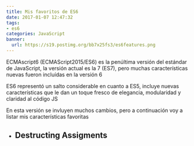 ```yaml
---
title: Mis favoritos de ES6
date: 2017-01-07 12:47:32
tags:
- es6
categories: JavaScript
banner:
  url: https://s19.postimg.org/bb7x25fs3/es6features.png
---
```


ECMAscript6 (ECMAScript2015/ES6) es la penúltima versión del estándar de JavaScript, la versión actual es la 7 (ES7), pero muchas características nuevas fueron incluídas en la versión 6   

ES6 representó un salto considerable en cuanto a ES5, incluye nuevas características que le dan un toque fresco de elegancia, modularidad y claridad al código JS   

En esta versión se invluyen muchos cambios, pero a continuación voy a listar mis características favoritas

* ## Destructing Assigments 
